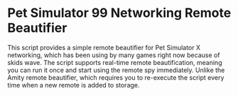 # Pet Simulator 99 Networking Remote Beautifier

This script provides a simple remote beautifier for Pet Simulator X networking, which has been using by many games right now because of skids wave. The script supports real-time remote beautification, meaning you can run it once and start using the remote spy immediately. Unlike the Amity remote beautifier, which requires you to re-execute the script every time when a new remote is added to storage.
